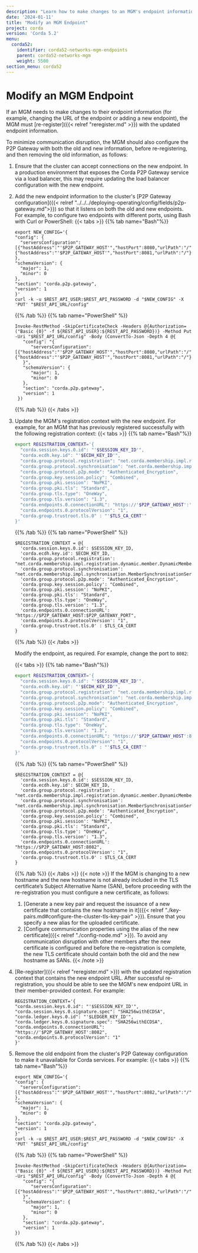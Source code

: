 ```yaml
---
description: "Learn how to make changes to an MGM's endpoint information by re-registering the member with the updated information."
date: '2024-01-11'
title: "Modify an MGM Endpoint"
project: corda
version: 'Corda 5.2'
menu:
  corda52:
    identifier: corda52-networks-mgm-endpoints
    parent: corda52-networks-mgm
    weight: 5500
section_menu: corda52
---
```


# Modify an MGM Endpoint

If an MGM needs to make changes to their endpoint information (for example, changing the URL of the endpoint or adding a new endpoint), the MGM must [re-register]({{< relref "reregister.md" >}}) with the updated endpoint information.

To minimize communication disruption, the MGM should also configure the P2P Gateway with both the old and new information, before re-registering, and then removing the old information, as follows:

1. Ensure that the cluster can accept connections on the new endpoint.
   In a production environment that exposes the Corda P2P Gateway service via a load balancer, this may require updating the load balancer configuration with the new endpoint.
2. Add the new endpoint information to the cluster's [P2P Gateway configuration]({{< relref "../../../deploying-operating/config/fields/p2p-gateway.md">}}) so that it listens on both the old and new endpoints. For example, to configure two endpoints with different ports, using Bash with Curl or PowerShell:
   {{< tabs >}}
   {{% tab name="Bash"%}}
   ```shell
   export NEW_CONFIG='{
   "config": {
     "serversConfiguration":[{"hostAddress":"'$P2P_GATEWAY_HOST'","hostPort":8080,"urlPath":"/"}, {"hostAddress":"'$P2P_GATEWAY_HOST'","hostPort":8081,"urlPath":"/"}]
   },
   "schemaVersion": {
     "major": 1,
     "minor": 0
   },
   "section": "corda.p2p.gateway",
   "version": 1
   }'
   curl -k -u $REST_API_USER:$REST_API_PASSWORD -d "$NEW_CONFIG" -X 'PUT' "$REST_API_URL/config"
   ```
   {{% /tab %}}
   {{% tab name="PowerShell" %}}
   ```shell
   Invoke-RestMethod -SkipCertificateCheck -Headers @{Authorization=("Basic {0}" -f ${REST_API_USER}:${REST_API_PASSWORD})} -Method Put -Uri "$REST_API_URL/config" -Body (ConvertTo-Json -Depth 4 @{
      "config": "{
         "serversConfiguration":[{"hostAddress":"'$P2P_GATEWAY_HOST'","hostPort":8080,"urlPath":"/"}, {"hostAddress":"'$P2P_GATEWAY_HOST'","hostPort":8081,"urlPath":"/"}]
      }",
      "schemaVersion": {
         "major": 1,
         "minor": 0
      },
      "section": "corda.p2p.gateway",
      "version": 1
    })
   ```
   {{% /tab %}}
   {{< /tabs >}}
3. Update the MGM's registration context with the new endpoint. For example, for an MGM that has previously registered successfully with the following registration context:
   {{< tabs >}}
   {{% tab name="Bash"%}}
   ```bash
   export REGISTRATION_CONTEXT='{
     "corda.session.keys.0.id": "'$SESSION_KEY_ID'",
     "corda.ecdh.key.id": "'$ECDH_KEY_ID'",
     "corda.group.protocol.registration": "net.corda.membership.impl.registration.dynamic.member.DynamicMemberRegistrationService",
     "corda.group.protocol.synchronisation": "net.corda.membership.impl.synchronisation.MemberSynchronisationServiceImpl",
     "corda.group.protocol.p2p.mode": "Authenticated_Encryption",
     "corda.group.key.session.policy": "Combined",
     "corda.group.pki.session": "NoPKI",
     "corda.group.pki.tls": "Standard",
     "corda.group.tls.type": "OneWay",
     "corda.group.tls.version": "1.3",
     "corda.endpoints.0.connectionURL": "https://'$P2P_GATEWAY_HOST':'$P2P_GATEWAY_PORT'",
     "corda.endpoints.0.protocolVersion": "1",
     "corda.group.trustroot.tls.0" : "'$TLS_CA_CERT'"
   }'
   ```
   {{% /tab %}}
   {{% tab name="PowerShell" %}}
   ```shell
   $REGISTRATION_CONTEXT = @{
     'corda.session.keys.0.id': $SESSION_KEY_ID,
     'corda.ecdh.key.id': $ECDH_KEY_ID,
     'corda.group.protocol.registration': "net.corda.membership.impl.registration.dynamic.member.DynamicMemberRegistrationService",
     'corda.group.protocol.synchronisation': "net.corda.membership.impl.synchronisation.MemberSynchronisationServiceImpl",
     'corda.group.protocol.p2p.mode': "Authenticated_Encryption",
     'corda.group.key.session.policy': "Combined",
     'corda.group.pki.session': "NoPKI",
     'corda.group.pki.tls': "Standard",
     'corda.group.tls.type': "OneWay",
     'corda.group.tls.version': "1.3",
     'corda.endpoints.0.connectionURL': "https://$P2P_GATEWAY_HOST:$P2P_GATEWAY_PORT",
     'corda.endpoints.0.protocolVersion': "1",
     'corda.group.trustroot.tls.0' : $TLS_CA_CERT
   }
   ```
   {{% /tab %}}
   {{< /tabs >}}

   Modify the endpoint, as required. For example, change the port to `8082`:

   {{< tabs >}}
   {{% tab name="Bash"%}}
   ```bash
   export REGISTRATION_CONTEXT='{
     "corda.session.keys.0.id": "'$SESSION_KEY_ID'",
     "corda.ecdh.key.id": "'$ECDH_KEY_ID'",
     "corda.group.protocol.registration": "net.corda.membership.impl.registration.dynamic.member.DynamicMemberRegistrationService",
     "corda.group.protocol.synchronisation": "net.corda.membership.impl.synchronisation.MemberSynchronisationServiceImpl",
     "corda.group.protocol.p2p.mode": "Authenticated_Encryption",
     "corda.group.key.session.policy": "Combined",
     "corda.group.pki.session": "NoPKI",
     "corda.group.pki.tls": "Standard",
     "corda.group.tls.type": "OneWay",
     "corda.group.tls.version": "1.3",
     "corda.endpoints.0.connectionURL": "https://'$P2P_GATEWAY_HOST':8082",
     "corda.endpoints.0.protocolVersion": "1",
     "corda.group.trustroot.tls.0" : "'$TLS_CA_CERT'"
   }'
   ```
   {{% /tab %}}
   {{% tab name="PowerShell" %}}
   ```shell
   $REGISTRATION_CONTEXT = @{
     'corda.session.keys.0.id': $SESSION_KEY_ID,
     'corda.ecdh.key.id': $ECDH_KEY_ID,
     'corda.group.protocol.registration': "net.corda.membership.impl.registration.dynamic.member.DynamicMemberRegistrationService",
     'corda.group.protocol.synchronisation': "net.corda.membership.impl.synchronisation.MemberSynchronisationServiceImpl",
     'corda.group.protocol.p2p.mode': "Authenticated_Encryption",
     'corda.group.key.session.policy': "Combined",
     'corda.group.pki.session': "NoPKI",
     'corda.group.pki.tls': "Standard",
     'corda.group.tls.type': "OneWay",
     'corda.group.tls.version': "1.3",
     'corda.endpoints.0.connectionURL': "https://$P2P_GATEWAY_HOST:8082",
     'corda.endpoints.0.protocolVersion': "1",
     'corda.group.trustroot.tls.0' : $TLS_CA_CERT
   }
   ```
   {{% /tab %}}
   {{< /tabs >}}
   {{< note >}}
   If the MGM is changing to a new hostname and the new hostname is not already included in the TLS certificate’s Subject Alternative Name (SAN), before proceeding with the re-registration you must configure a new certificate, as follows:
   1. [Generate a new key pair and request the issuance of a new certificate that contains the new hostname in it]({{< relref "./key-pairs.md#configure-the-cluster-tls-key-pair" >}}). Ensure that you specify a new alias for the uploaded certificate.
   2. [Configure communication properties using the alias of the new certificate]({{< relref "./config-node.md" >}}).
   To avoid any communication disruption with other members after the new certificate is configured and before the re-registration is complete, the new TLS certificate should contain both the old and the new hostname as SANs.
   {{< /note >}}
4. [Re-register]({{< relref "reregister.md" >}}) with the updated registration context that contains the new endpoint URL. After successful re-registration, you should be able to see the MGM's new endpoint URL in their member-provided context. For example:
   ```shell
   REGISTRATION_CONTEXT='{
   "corda.session.keys.0.id": "'$SESSION_KEY_ID'",
   "corda.session.keys.0.signature.spec": "SHA256withECDSA",
   "corda.ledger.keys.0.id": "'$LEDGER_KEY_ID'",
   "corda.ledger.keys.0.signature.spec": "SHA256withECDSA",
   "corda.endpoints.0.connectionURL": "https://'$P2P_GATEWAY_HOST':8082",
   "corda.endpoints.0.protocolVersion": "1"
   }'
   ```
5. Remove the old endpoint from the cluster's P2P Gateway configuration to make it unavailable for Corda services. For example:
   {{< tabs >}}
   {{% tab name="Bash"%}}
   ```shell
   export NEW_CONFIG='{
   "config": {
     "serversConfiguration":[{"hostAddress":"'$P2P_GATEWAY_HOST'","hostPort":8082,"urlPath":"/"}]
   },
   "schemaVersion": {
     "major": 1,
     "minor": 0
   },
   "section": "corda.p2p.gateway",
   "version": 1
   }'
   curl -k -u $REST_API_USER:$REST_API_PASSWORD -d "$NEW_CONFIG" -X 'PUT' "$REST_API_URL/config"
   ```
   {{% /tab %}}
   {{% tab name="PowerShell" %}}
   ```shell
   Invoke-RestMethod -SkipCertificateCheck -Headers @{Authorization=("Basic {0}" -f ${REST_API_USER}:${REST_API_PASSWORD})} -Method Put -Uri "$REST_API_URL/config" -Body (ConvertTo-Json -Depth 4 @{
      "config": "{
         "serversConfiguration":[{"hostAddress":"'$P2P_GATEWAY_HOST'","hostPort":8082,"urlPath":"/"}]
      }",
      "schemaVersion": {
         "major": 1,
         "minor": 0
      },
      "section": "corda.p2p.gateway",
      "version": 1
   })
   ```
   {{% /tab %}}
   {{< /tabs >}}
